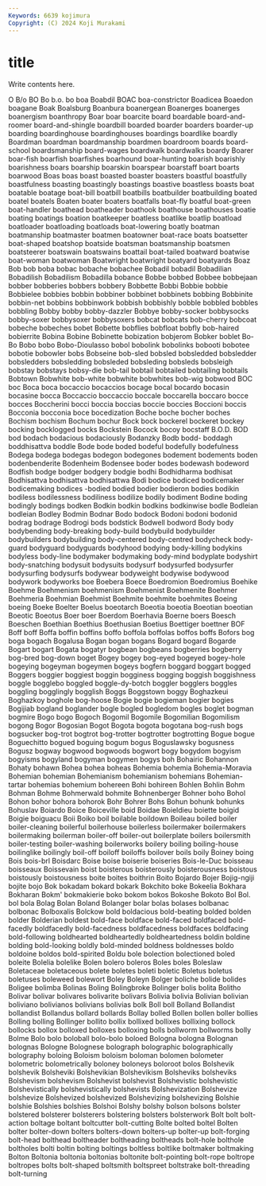```yaml
---
Keywords: 6639 kojimura
Copyright: (C) 2024 Koji Murakami
---
```


# title

Write contents here.



O B/o BO Bo b.o. bo boa Boabdil
BOAC boa-constrictor Boadicea Boaedon boagane Boak Boalsburg Boanbura boanergean Boanerges
boanerges boanergism boanthropy Boar boar boarcite board boardable board-and-roomer board-and-shingle
boardbill boarded boarder boarders boarder-up boarding boardinghouse boardinghouses boardings boardlike
boardly Boardman boardman boardmanship boardmen boardroom boards board-school boardsmanship board-wages
boardwalk boardwalks boardy Boarer boar-fish boarfish boarfishes boarhound boar-hunting boarish
boarishly boarishness boars boarship boarskin boarspear boarstaff boart boarts boarwood
Boas boas boast boasted boaster boasters boastful boastfully boastfulness boasting
boastingly boastings boastive boastless boasts boat boatable boatage boat-bill boatbill
boatbills boatbuilder boatbuilding boated boatel boatels Boaten boater boaters boatfalls
boat-fly boatful boat-green boat-handler boathead boatheader boathook boathouse boathouses boatie
boating boatings boation boatkeeper boatless boatlike boatlip boatload boatloader boatloading
boatloads boat-lowering boatly boatman boatmanship boatmaster boatmen boatowner boat-race boats
boatsetter boat-shaped boatshop boatside boatsman boatsmanship boatsmen boatsteerer boatswain boatswains
boattail boat-tailed boatward boatwise boat-woman boatwoman Boatwright boatwright boatyard boatyards
Boaz Bob bob boba bobac bobache bobachee Bobadil bobadil Bobadilian
Bobadilish Bobadilism Bobadilla bobance Bobbe bobbed Bobbee bobbejaan bobber bobberies
bobbers bobbery Bobbette Bobbi Bobbie bobbie Bobbielee bobbies bobbin bobbiner
bobbinet bobbinets bobbing Bobbinite bobbin-net bobbins bobbinwork bobbish bobbishly bobble
bobbled bobbles bobbling Bobby bobby bobby-dazzler Bobbye bobby-socker bobbysocks bobby-soxer
bobbysoxer bobbysoxers bobcat bobcats bob-cherry bobcoat bobeche bobeches bobet Bobette
bobflies bobfloat bobfly bob-haired bobierrite Bobina Bobine Bobinette bobization bobjerom
Bobker boblet Bo-Bo Bobo bobo Bobo-Dioulasso bobol bobolink bobolinks bobooti
bobotee bobotie bobowler bobs Bobseine bob-sled bobsled bobsledded bobsledder bobsledders
bobsledding bobsleded bobsleding bobsleds bobsleigh bobstay bobstays bobsy-die bob-tail bobtail
bobtailed bobtailing bobtails Bobtown Bobwhite bob-white bobwhite bobwhites bob-wig bobwood
BOC boc Boca boca bocaccio bocaccios bocage bocal bocardo bocasin
bocasine bocca Boccaccio boccaccio boccale boccarella boccaro bocce bocces Boccherini
bocci boccia boccias boccie boccies Boccioni boccis Bocconia bocconia boce
bocedization Boche boche bocher boches Bochism bochism Bochum bochur Bock
bock bockerel bockeret bockey bocking bocklogged bocks Bockstein Bocock bocoy
bocstaff B.O.D. BOD bod bodach bodacious bodaciously Bodanzky Bodb bodd-
boddagh boddhisattva boddle Bode bode boded bodeful bodefully bodefulness Bodega
bodega bodegas bodegon bodegones bodement bodements boden bodenbenderite Bodenheim Bodensee
boder bodes bodewash bodeword Bodfish bodge bodger bodgery bodgie bodhi
Bodhidharma bodhisat Bodhisattva bodhisattva bodhisattwa Bodi bodice bodiced bodicemaker bodicemaking
bodices -bodied bodied bodier bodieron bodies bodikin bodiless bodilessness bodiliness
bodilize bodily bodiment Bodine boding bodingly bodings bodken Bodkin bodkin
bodkins bodkinwise bodle Bodleian bodleian Bodley Bodmin Bodnar Bodo bodock
Bodoni bodoni bodonid bodrag bodrage Bodrogi bods bodstick Bodwell bodword
Body body bodybending body-breaking body-build bodybuild bodybuilder bodybuilders bodybuilding body-centered
body-centred bodycheck body-guard bodyguard bodyguards bodyhood bodying body-killing bodykins bodyless
body-line bodymaker bodymaking body-mind bodyplate bodyshirt body-snatching bodysuit bodysuits bodysurf
bodysurfed bodysurfer bodysurfing bodysurfs bodywear bodyweight bodywise bodywood bodywork bodyworks
boe Boebera Boece Boedromion Boedromius Boehike Boehme Boehmenism boehmenism Boehmenist
Boehmenite Boehmer Boehmeria Boehmian Boehmist Boehmite boehmite boehmites Boeing boeing
Boeke Boelter Boelus boeotarch Boeotia boeotia Boeotian boeotian Boeotic Boeotus
Boer boer Boerdom Boerhavia Boerne boers Boesch Boeschen Boethian Boethius
Boethusian Boetius Boettiger boettner BOF Boff boff Boffa boffin boffins
boffo boffola boffolas boffos boffs Bofors bog boga bogach Bogalusa
Bogan bogan bogans Bogard bogard Bogarde Bogart bogart Bogata bogatyr
bogbean bogbeans bogberries bogberry bog-bred bog-down boget Bogey bogey bog-eyed
bogeyed bogey-hole bogeying bogeyman bogeymen bogeys bogfern boggard boggart bogged
Boggers boggier boggiest boggin bogginess bogging boggish boggishness boggle bogglebo
boggled boggle-dy-botch boggler bogglers boggles boggling bogglingly bogglish Boggs Boggstown
boggy Boghazkeui Boghazkoy boghole bog-hoose Bogie bogie bogieman bogier bogies
Bogijiab bogland boglander bogle bogled bogledom bogles boglet bogman bogmire
Bogo bogo Bogoch Bogomil Bogomile Bogomilian Bogomilism bogong Bogor Bogosian
Bogot Bogota bogota bogotana bog-rush bogs bogsucker bog-trot bogtrot bog-trotter
bogtrotter bogtrotting Bogue bogue Boguechitto bogued boguing bogum bogus Boguslawsky
bogusness Bogusz bogway bogwood bogwoods bogwort bogy bogydom bogyism bogyisms
bogyland bogyman bogymen bogys boh Bohairic Bohannon Bohaty bohawn Bohea
bohea boheas Bohemia bohemia Bohemia-Moravia Bohemian bohemian Bohemianism bohemianism bohemians
Bohemian-tartar bohemias bohemium bohereen Bohi bohireen Bohlen Bohlin Bohm Bohman
Bohme Bohmerwald bohmite Bohnenberger Bohner boho Bohol Bohon bohor bohora
bohorok Bohr Bohrer Bohs Bohun bohunk bohunks Bohuslav Boiardo Boice
Boiceville boid Boidae Boieldieu boiette boigid Boigie boiguacu Boii Boiko
boil boilable boildown Boileau boiled boiler boiler-cleaning boilerful boilerhouse boilerless
boilermaker boilermakers boilermaking boilerman boiler-off boiler-out boilerplate boilers boilersmith boiler-testing
boiler-washing boilerworks boilery boiling boiling-house boilinglike boilingly boil-off boiloff boiloffs
boilover boils boily Boiney boing Bois bois-brl Boisdarc Boise boise
boiserie boiseries Bois-le-Duc boisseau boisseaux Boissevain boist boisterous boisterously boisterousness
boistous boistously boistousness boite boites boithrin Boito Bojardo Bojer Bojig-ngiji
bojite bojo Bok bokadam bokard bokark Bokchito boke Bokeelia Bokhara
Bokharan Bokm' bokmakierie boko bokom bokos Bokoshe Bokoto Bol Bol.
bol bola Bolag Bolan Boland Bolanger bolar bolas bolases bolbanac
bolbonac Bolboxalis Bolckow bold boldacious bold-beating bolded bolden bolder Bolderian
boldest bold-face boldface bold-faced boldfaced bold-facedly boldfacedly bold-facedness boldfacedness boldfaces
boldfacing bold-following boldhearted boldheartedly boldheartedness boldin boldine bolding bold-looking boldly
bold-minded boldness boldnesses boldo boldoine boldos bold-spirited Boldu bole bolection
bolectioned boled boleite Bolelia bolelike Bolen bolero boleros Boles boles
Boleslaw Boletaceae boletaceous bolete boletes boleti boletic Boletus boletus boletuses
boleweed bolewort Boley Boleyn Bolger boliche bolide bolides Boligee bolimba
Bolinas Boling Bolingbroke Bolinger bolis bolita Bolitho Bolivar bolivar bolivares
bolivarite bolivars Bolivia bolivia Bolivian bolivian boliviano bolivianos bolivians bolivias
bolk Boll boll Bolland Bollandist bollandist Bollandus bollard bollards Bollay
bolled Bollen bollen boller bollies Bolling bolling Bollinger bollito bollix
bollixed bollixes bollixing bollock bollocks bollox bolloxed bolloxes bolloxing bolls
bollworm bollworms bolly Bolme Bolo bolo boloball bolo-bolo boloed Bologna
bologna Bolognan bolognas Bologne Bolognese bolograph bolographic bolographically bolography boloing
Boloism boloism boloman bolomen bolometer bolometric bolometrically boloney boloneys boloroot
bolos Bolshevik bolshevik Bolsheviki Bolshevikian Bolshevikism Bolsheviks bolsheviks Bolshevism bolshevism
Bolshevist bolshevist Bolshevistic bolshevistic Bolshevistically bolshevistically bolshevists Bolshevization Bolshevize bolshevize
Bolshevized bolshevized Bolshevizing bolshevizing Bolshie bolshie Bolshies bolshies Bolshoi Bolshy
bolshy bolson bolsons bolster bolstered bolsterer bolsterers bolstering bolsters bolsterwork
Bolt bolt bolt-action boltage boltant boltcutter bolt-cutting Bolte bolted boltel
Bolten bolter bolter-down bolters bolters-down bolters-up bolter-up bolt-forging bolt-head bolthead
boltheader boltheading boltheads bolt-hole bolthole boltholes bolti boltin bolting boltings
boltless boltlike boltmaker boltmaking Bolton Boltonia boltonia boltonias boltonite bolt-pointing
bolt-rope boltrope boltropes bolts bolt-shaped boltsmith boltspreet boltstrake bolt-threading bolt-turning
